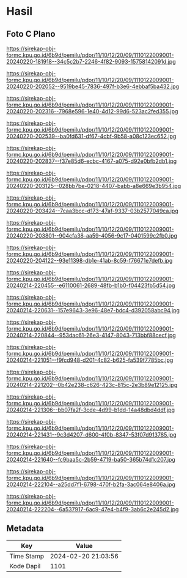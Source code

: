 # Hasil

## Foto C Plano

https://sirekap-obj-formc.kpu.go.id/6b9d/pemilu/pdpr/11/10/12/20/09/1110122009001-20240220-181918--34c5c2b7-2246-4f82-9093-15758142091d.jpg

https://sirekap-obj-formc.kpu.go.id/6b9d/pemilu/pdpr/11/10/12/20/09/1110122009001-20240220-202052--9519be45-7836-497f-b3e6-4ebbaf5ba432.jpg

https://sirekap-obj-formc.kpu.go.id/6b9d/pemilu/pdpr/11/10/12/20/09/1110122009001-20240220-202316--7968e596-1e40-4d12-99d6-523ac2fed355.jpg

https://sirekap-obj-formc.kpu.go.id/6b9d/pemilu/pdpr/11/10/12/20/09/1110122009001-20240220-202539--ba0fd631-df67-4cbf-9b58-a08c123ec652.jpg

https://sirekap-obj-formc.kpu.go.id/6b9d/pemilu/pdpr/11/10/12/20/09/1110122009001-20240220-202837--f37e85d6-ecbc-4167-a075-d92e0bfb2db1.jpg

https://sirekap-obj-formc.kpu.go.id/6b9d/pemilu/pdpr/11/10/12/20/09/1110122009001-20240220-203125--028bb7be-0218-4407-babb-a8e669e3b954.jpg

https://sirekap-obj-formc.kpu.go.id/6b9d/pemilu/pdpr/11/10/12/20/09/1110122009001-20240220-203424--7caa3bcc-d173-47af-9337-03b2577049ca.jpg

https://sirekap-obj-formc.kpu.go.id/6b9d/pemilu/pdpr/11/10/12/20/09/1110122009001-20240220-203801--904cfa38-aa59-4056-9c17-0401599c2fb0.jpg

https://sirekap-obj-formc.kpu.go.id/6b9d/pemilu/pdpr/11/10/12/20/09/1110122009001-20240220-204122--93e11398-db1e-41ab-8c59-f76671e7defb.jpg

https://sirekap-obj-formc.kpu.go.id/6b9d/pemilu/pdpr/11/10/12/20/09/1110122009001-20240214-220455--e6110061-2689-48fb-b1b0-f04423fb5d54.jpg

https://sirekap-obj-formc.kpu.go.id/6b9d/pemilu/pdpr/11/10/12/20/09/1110122009001-20240214-220631--157e9643-3e96-48e7-bdc4-d392058abc94.jpg

https://sirekap-obj-formc.kpu.go.id/6b9d/pemilu/pdpr/11/10/12/20/09/1110122009001-20240214-220844--953dac61-26e3-4147-8043-713bbf88cecf.jpg

https://sirekap-obj-formc.kpu.go.id/6b9d/pemilu/pdpr/11/10/12/20/09/1110122009001-20240214-221051--f9fcd948-d201-4c82-b625-fa539f7785bc.jpg

https://sirekap-obj-formc.kpu.go.id/6b9d/pemilu/pdpr/11/10/12/20/09/1110122009001-20240214-221202--0b42e238-c626-423c-815c-2e3b89e12125.jpg

https://sirekap-obj-formc.kpu.go.id/6b9d/pemilu/pdpr/11/10/12/20/09/1110122009001-20240214-221306--bb07fa2f-3cde-4d99-b1dd-14a48dbd4ddf.jpg

https://sirekap-obj-formc.kpu.go.id/6b9d/pemilu/pdpr/11/10/12/20/09/1110122009001-20240214-221431--9c3d4207-d600-4f0b-8347-53f07d913785.jpg

https://sirekap-obj-formc.kpu.go.id/6b9d/pemilu/pdpr/11/10/12/20/09/1110122009001-20240214-221640--fc9baa5c-2b59-4719-ba50-365b74d1c207.jpg

https://sirekap-obj-formc.kpu.go.id/6b9d/pemilu/pdpr/11/10/12/20/09/1110122009001-20240214-222104--a25dd7f1-6798-470f-b2fa-3ac064e8406a.jpg

https://sirekap-obj-formc.kpu.go.id/6b9d/pemilu/pdpr/11/10/12/20/09/1110122009001-20240214-222204--6a537917-6ac9-47e4-b4f9-3ab6c2e245d2.jpg


## Metadata

| Key        | Value               |
| ---------- | ------------------- |
| Time Stamp | 2024-02-20 21:03:56 |
| Kode Dapil | 1101                |



